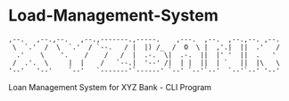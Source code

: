 # Load-Management-System  

                                                                        
    ,--.   ,--.,--.   ,--.,-------.,-----.    ,---.  ,--.  ,--.,--. ,--.     
     \  `.'  /  \  `.'  / `--.   / |  |) /_  /  O  \ |  ,'.|  ||  .'   /     
      .'    \    '.    /    /   /  |  .-.  \|  .-.  ||  |' '  ||  .   '       
     /  .'.  \     |  |    /   `--.|  '--' /|  | |  ||  | `   ||  |\   \      
    '--'   '--'    `--'   `-------'`------' `--' `--'`--'  `--'`--' '--'      
   
Loan Management System for XYZ Bank - CLI Program
